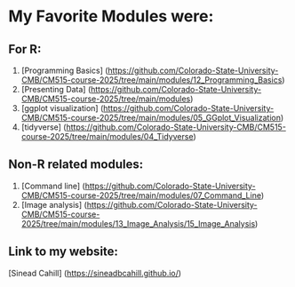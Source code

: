 # My Favorite Modules were: 

## For R: 
1. [Programming Basics] (https://github.com/Colorado-State-University-CMB/CM515-course-2025/tree/main/modules/12_Programming_Basics)
2. [Presenting Data] (https://github.com/Colorado-State-University-CMB/CM515-course-2025/tree/main/modules)
3. [ggplot visualization] (https://github.com/Colorado-State-University-CMB/CM515-course-2025/tree/main/modules/05_GGplot_Visualization)
4. [tidyverse] (https://github.com/Colorado-State-University-CMB/CM515-course-2025/tree/main/modules/04_Tidyverse)

## Non-R related modules: 
1. [Command line] (https://github.com/Colorado-State-University-CMB/CM515-course-2025/tree/main/modules/07_Command_Line)
2. [Image analysis] (https://github.com/Colorado-State-University-CMB/CM515-course-2025/tree/main/modules/13_Image_Analysis/15_Image_Analysis)

## Link to my website: 

[Sinead Cahill] (https://sineadbcahill.github.io/)
